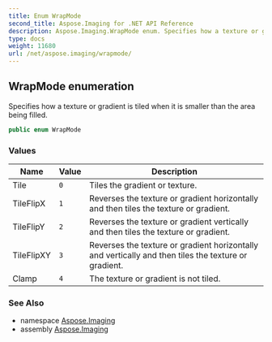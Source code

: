 ```yaml
---
title: Enum WrapMode
second_title: Aspose.Imaging for .NET API Reference
description: Aspose.Imaging.WrapMode enum. Specifies how a texture or gradient is tiled when it is smaller than the area being filled
type: docs
weight: 11680
url: /net/aspose.imaging/wrapmode/
---
```

## WrapMode enumeration

Specifies how a texture or gradient is tiled when it is smaller than the area being filled.

```csharp
public enum WrapMode
```

### Values

| Name | Value | Description |
| --- | --- | --- |
| Tile | `0` | Tiles the gradient or texture. |
| TileFlipX | `1` | Reverses the texture or gradient horizontally and then tiles the texture or gradient. |
| TileFlipY | `2` | Reverses the texture or gradient vertically and then tiles the texture or gradient. |
| TileFlipXY | `3` | Reverses the texture or gradient horizontally and vertically and then tiles the texture or gradient. |
| Clamp | `4` | The texture or gradient is not tiled. |

### See Also

* namespace [Aspose.Imaging](../../aspose.imaging/)
* assembly [Aspose.Imaging](../../)


